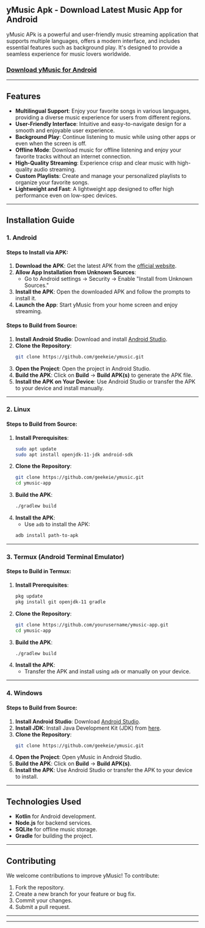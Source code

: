 
## yMusic Apk - Download Latest Music App for Android

yMusic APk is a powerful and user-friendly music streaming application that supports multiple languages, offers a modern interface, and includes essential features such as background play. It's designed to provide a seamless experience for music lovers worldwide.

### [Download yMusic for Android](https://ymusicapk.cc)

---

## Features

- **Multilingual Support**: Enjoy your favorite songs in various languages, providing a diverse music experience for users from different regions.
- **User-Friendly Interface**: Intuitive and easy-to-navigate design for a smooth and enjoyable user experience.
- **Background Play**: Continue listening to music while using other apps or even when the screen is off.
- **Offline Mode**: Download music for offline listening and enjoy your favorite tracks without an internet connection.
- **High-Quality Streaming**: Experience crisp and clear music with high-quality audio streaming.
- **Custom Playlists**: Create and manage your personalized playlists to organize your favorite songs.
- **Lightweight and Fast**: A lightweight app designed to offer high performance even on low-spec devices.

---

## Installation Guide

### 1. Android
#### Steps to Install via APK:
1. **Download the APK**: Get the latest APK from the [official website](https://ymusicapk.cc).
2. **Allow App Installation from Unknown Sources**:
   - Go to Android settings → Security → Enable "Install from Unknown Sources."
3. **Install the APK**: Open the downloaded APK and follow the prompts to install it.
4. **Launch the App**: Start yMusic from your home screen and enjoy streaming.

#### Steps to Build from Source:
1. **Install Android Studio**: Download and install [Android Studio](https://developer.android.com/studio).
2. **Clone the Repository**:
   ```bash
   git clone https://github.com/geekeie/ymusic.git
   ```
3. **Open the Project**: Open the project in Android Studio.
4. **Build the APK**: Click on **Build** → **Build APK(s)** to generate the APK file.
5. **Install the APK on Your Device**: Use Android Studio or transfer the APK to your device and install manually.

---

### 2. Linux
#### Steps to Build from Source:
1. **Install Prerequisites**:
   ```bash
   sudo apt update
   sudo apt install openjdk-11-jdk android-sdk
   ```
2. **Clone the Repository**:
   ```bash
   git clone https://github.com/geekeie/ymusic.git
   cd ymusic-app
   ```
3. **Build the APK**:
   ```bash
   ./gradlew build
   ```
4. **Install the APK**:
   - Use `adb` to install the APK:
   ```bash
   adb install path-to-apk
   ```

---

### 3. Termux (Android Terminal Emulator)
#### Steps to Build in Termux:
1. **Install Prerequisites**:
   ```bash
   pkg update
   pkg install git openjdk-11 gradle
   ```
2. **Clone the Repository**:
   ```bash
   git clone https://github.com/yourusername/ymusic-app.git
   cd ymusic-app
   ```
3. **Build the APK**:
   ```bash
   ./gradlew build
   ```
4. **Install the APK**:
   - Transfer the APK and install using `adb` or manually on your device.

---

### 4. Windows
#### Steps to Build from Source:
1. **Install Android Studio**: Download [Android Studio](https://developer.android.com/studio).
2. **Install JDK**: Install Java Development Kit (JDK) from [here](https://www.oracle.com/java/technologies/javase-jdk11-downloads.html).
3. **Clone the Repository**:
   ```bash
   git clone https://github.com/geekeie/ymusic.git
   ```
4. **Open the Project**: Open yMusic in Android Studio.
5. **Build the APK**: Click on **Build** → **Build APK(s)**.
6. **Install the APK**: Use Android Studio or transfer the APK to your device to install.

---

## Technologies Used

- **Kotlin** for Android development.
- **Node.js** for backend services.
- **SQLite** for offline music storage.
- **Gradle** for building the project.

---

## Contributing

We welcome contributions to improve yMusic! To contribute:

1. Fork the repository.
2. Create a new branch for your feature or bug fix.
3. Commit your changes.
4. Submit a pull request.

---

---
